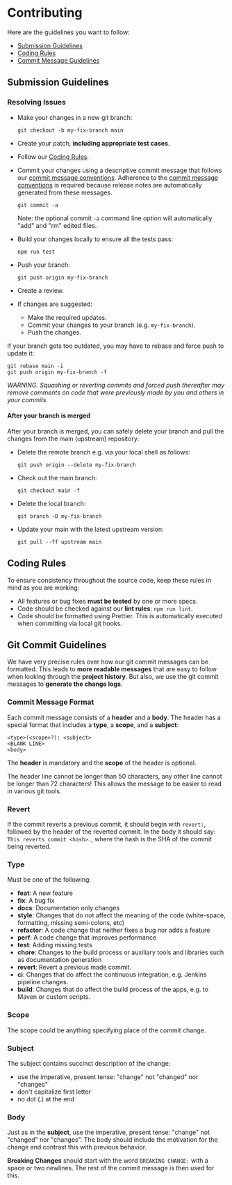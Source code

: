 # Contributing

Here are the guidelines you want to follow:

- [Submission Guidelines](#submit)
- [Coding Rules](#rules)
- [Commit Message Guidelines](#commit)

## <a name="submit"></a> Submission Guidelines

### Resolving Issues

- Make your changes in a new git branch:

  ```shell
  git checkout -b my-fix-branch main
  ```

- Create your patch, **including appropriate test cases**.
- Follow our [Coding Rules](#rules).
- Commit your changes using a descriptive commit message that follows our
  [commit message conventions](#commit-message-format). Adherence to
  the [commit message conventions](#commit-message-format)
  is required because release notes are automatically generated from these messages.

  ```shell
  git commit -a
  ```

  Note: the optional commit `-a` command line option will automatically "add" and "rm" edited files.

- Build your changes locally to ensure all the tests pass:

  ```shell
  npm run test
  ```

- Push your branch:

  ```shell
  git push origin my-fix-branch
  ```

- Create a review.

- If changes are suggested:
  - Make the required updates.
  - Commit your changes to your branch (e.g. `my-fix-branch`).
  - Push the changes.

If your branch gets too outdated, you may have to rebase and force push to update it:

```shell
git rebase main -i
git push origin my-fix-branch -f
```

_WARNING. Squashing or reverting commits and forced push thereafter may remove comments
on code that were previously made by you and others in your commits._

#### After your branch is merged

After your branch is merged, you can safely delete your branch and pull the changes
from the main (upstream) repository:

- Delete the remote branch e.g. via your local shell as follows:

  ```shell
  git push origin --delete my-fix-branch
  ```

- Check out the main branch:

  ```shell
  git checkout main -f
  ```

- Delete the local branch:

  ```shell
  git branch -D my-fix-branch
  ```

- Update your main with the latest upstream version:

  ```shell
  git pull --ff upstream main
  ```

## <a name="rules"></a> Coding Rules

To ensure consistency throughout the source code, keep these rules in mind as you are working:

- All features or bug fixes **must be tested** by one or more specs.
- Code should be checked against our **lint rules**: `npm run lint`.
- Code should be formatted using Prettier. This is automatically executed when committing
  via local git hooks.

## <a name="commit"></a> Git Commit Guidelines

We have very precise rules over how our git commit messages can be formatted. This leads to **more
readable messages** that are easy to follow when looking through the **project history**. But also,
we use the git commit messages to **generate the change logs**.

### Commit Message Format

Each commit message consists of a **header** and a **body**. The header has a special
format that includes a **type**, a **scope**, and a **subject**:

```
<type>(<scope>?): <subject>
<BLANK LINE>
<body>
```

The **header** is mandatory and the **scope** of the header is optional.

The header line cannot be longer than 50 characters, any other line
cannot be longer than 72 characters! This allows
the message to be easier to read in various git tools.

### Revert

If the commit reverts a previous commit, it should begin with `revert:`,
followed by the header of the reverted commit. In the body it should
say: `This reverts commit <hash>.`, where the hash is the SHA of the commit being reverted.

### Type

Must be one of the following:

- **feat**: A new feature
- **fix**: A bug fix
- **docs**: Documentation only changes
- **style**: Changes that do not affect the meaning of the code (white-space, formatting, missing
  semi-colons, etc)
- **refactor**: A code change that neither fixes a bug nor adds a feature
- **perf**: A code change that improves performance
- **test**: Adding missing tests
- **chore**: Changes to the build process or auxiliary tools and libraries such as documentation
  generation
- **revert**: Revert a previous made commit.
- **ci**: Changes that do affect the continuous integration, e.g. Jenkins pipeline changes.
- **build**: Changes that do affect the build process of the apps, e.g. to Maven or custom scripts.

### Scope

The scope could be anything specifying place of the commit change.

### Subject

The subject contains succinct description of the change:

- use the imperative, present tense: "change" not "changed" nor "changes"
- don't capitalize first letter
- no dot (.) at the end

### Body

Just as in the **subject**, use the imperative, present tense: "change" not "changed" nor "changes".
The body should include the motivation for the change and contrast this with previous behavior.

**Breaking Changes** should start with the word `BREAKING CHANGE:` with a space or two newlines.
The rest of the commit message is then used for this.
